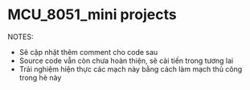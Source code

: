 # MCU_8051_mini projects

NOTES: 
-  Sẽ cập nhật thêm comment cho code sau
-  Source code vẫn còn chưa hoàn thiện, sẽ cải tiến trong tương lai
-  Trải nghiệm hiện thực các mạch này bằng cách làm mạch thủ công trong hè này
